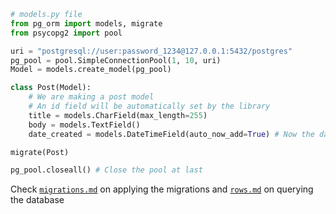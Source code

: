 ```python
# models.py file
from pg_orm import models, migrate
from psycopg2 import pool

uri = "postgresql://user:password_1234@127.0.0.1:5432/postgres"
pg_pool = pool.SimpleConnectionPool(1, 10, uri)
Model = models.create_model(pg_pool)

class Post(Model):
    # We are making a post model
    # An id field will be automatically set by the library
    title = models.CharField(max_length=255)
    body = models.TextField()
    date_created = models.DateTimeField(auto_now_add=True) # Now the date_created will be automatically set

migrate(Post)

pg_pool.closeall() # Close the pool at last
```

Check [`migrations.md`](https://github.com/Rashaad1268/PostgreSQL-Python-ORM/blob/main/examples/migrations.md)
on applying the migrations
and [`rows.md`](https://github.com/Rashaad1268/PostgreSQL-Python-ORM/blob/main/examples/rows.md)
on querying the database
